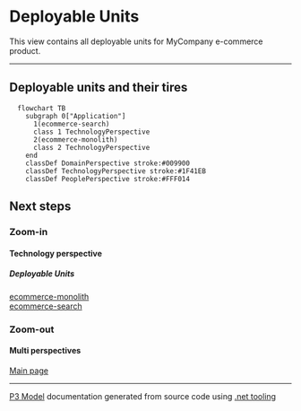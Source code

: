 ﻿
# Deployable Units

This view contains all deployable units for MyCompany e-commerce product.  

---



## Deployable units and their tires

```mermaid
  flowchart TB
    subgraph 0["Application"]
      1(ecommerce-search)
      class 1 TechnologyPerspective
      2(ecommerce-monolith)
      class 2 TechnologyPerspective
    end
    classDef DomainPerspective stroke:#009900
    classDef TechnologyPerspective stroke:#1F41EB
    classDef PeoplePerspective stroke:#FFF014
```

## Next steps


### Zoom-in


#### Technology perspective


##### Deployable Units

[ecommerce-monolith](EcommerceMonolith.md)  
[ecommerce-search](EcommerceSearch.md)  

### Zoom-out


#### Multi perspectives

[Main page](../../README.md)  

---

[P3 Model](https://github.com/P3-model/P3-model) documentation generated from source code using [.net tooling](https://github.com/P3-model/P3-model-dotnet)